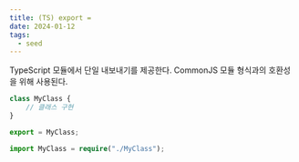 ```yaml
---
title: (TS) export =
date: 2024-01-12
tags:
  - seed
---
```

TypeScript 모듈에서 단일 내보내기를 제공한다.
CommonJS 모듈 형식과의 호환성을 위해 사용된다.

```ts
class MyClass {
    // 클래스 구현
}

export = MyClass;
```

```ts
import MyClass = require("./MyClass");
```
